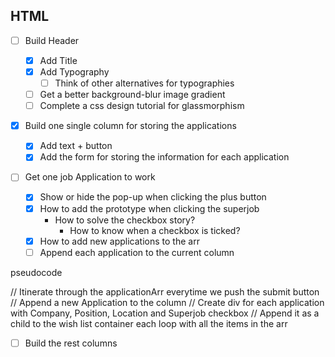 ## HTML

- [ ] Build Header
  - [x] Add Title
  - [x] Add Typography
    - [ ] Think of other alternatives for typographies
  - [ ] Get a better background-blur image gradient
  - [ ] Complete a css design tutorial for glassmorphism
- [x] Build one single column for storing the applications
  - [x] Add text + button
  - [x] Add the form for storing the information for each application
- [ ] Get one job Application to work

  - [x] Show or hide the pop-up when clicking the plus button
  - [x] How to add the prototype when clicking the superjob
    - How to solve the checkbox story?
      - How to know when a checkbox is ticked?
  - [x] How to add new applications to the arr
  - [ ] Append each application to the current column

pseudocode

// Itinerate through the applicationArr everytime we push the submit button
// Append a new Application to the column
// Create div for each application with Company, Position, Location and Superjob checkbox
// Append it as a child to the wish list container each loop with all the items in the arr

- [ ] Build the rest columns
